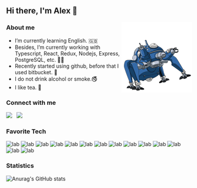 ## Hi there, I'm Alex :wave:

<img src='./assets/tachikoma.gif' align='right' >

### About me

- I’m currently learning English. :uk:
- Besides, I’m currently working with Typescript, React, Redux, Nodejs, Express, PostgreSQL, etc. :technologist: 
- Recently started using github, before that I used bitbucket. :eyes:
- I do not drink alcohol or smoke.:no_smoking:
- I like tea. :tea:


### Connect with me
[<img height="24" style='margin-right: .5rem' src="https://cdn.jsdelivr.net/npm/simple-icons@v5/icons/gmail.svg" />](mailto:olishevskyalex@gmail.com)
[<img height="24" src="https://cdn.jsdelivr.net/npm/simple-icons@v5/icons/leetcode.svg" />](https://leetcode.com/olishevskyalex/)

### Favorite Tech
![lab](https://img.shields.io/badge/HTML-black?style=for-the-badge&logo=HTML5)
![lab](https://img.shields.io/badge/CSS-black?style=for-the-badge&logo=CSS3)
![lab](https://img.shields.io/badge/Sass-black?style=for-the-badge&logo=Sass)
![lab](https://img.shields.io/badge/JavaScript-black?style=for-the-badge&logo=javascript)
![lab](https://img.shields.io/badge/TypeScript-black?style=for-the-badge&logo=Typescript)
![lab](https://img.shields.io/badge/React-black?style=for-the-badge&logo=react)
![lab](https://img.shields.io/badge/Redux-black?style=for-the-badge&logo=redux)
![lab](https://img.shields.io/badge/Webpack-black?style=for-the-badge&logo=webpack)
![lab](https://img.shields.io/badge/Node.js-black?style=for-the-badge&logo=node.js)
![lab](https://img.shields.io/badge/Express-black?style=for-the-badge&logo=express)
![lab](https://img.shields.io/badge/PostgreSQL-black?style=for-the-badge&logo=PostgreSQL)
![lab](https://img.shields.io/badge/Docker-black?style=for-the-badge&logo=Docker)
![lab](https://img.shields.io/badge/Jest-black?style=for-the-badge&logo=Jest)
![lab](https://img.shields.io/badge/Ubuntu-black?style=for-the-badge&logo=Ubuntu)

### Statistics

![Anurag's GitHub stats](https://github-readme-stats.vercel.app/api?username=olishevskyalex&show_icons=true&theme=radical&count_private=true&issues_priate=true&include_all_commits=true)
